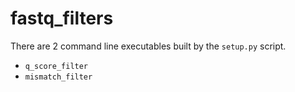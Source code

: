 # fastq_filters

There are 2 command line executables built by the `setup.py` script.

* `q_score_filter`
* `mismatch_filter`
